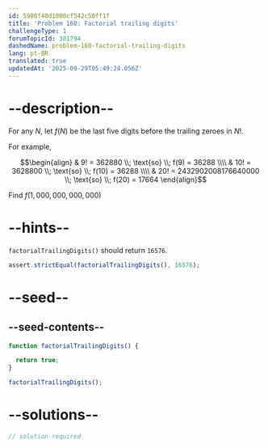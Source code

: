 ```yaml
---
id: 5900f40d1000cf542c50ff1f
title: 'Problem 160: Factorial trailing digits'
challengeType: 1
forumTopicId: 301794
dashedName: problem-160-factorial-trailing-digits
lang: pt-BR
translated: true
updatedAt: '2025-09-29T05:49:24.056Z'
---
```


# --description--

For any $N$, let $f(N)$ be the last five digits before the trailing zeroes in $N!$.

For example,

$$\begin{align}
  & 9! = 362880 \\; \text{so} \\; f(9) = 36288 \\\\
  & 10! = 3628800 \\; \text{so} \\; f(10) = 36288 \\\\
  & 20! = 2432902008176640000 \\; \text{so} \\; f(20) = 17664
\end{align}$$

Find $f(1,000,000,000,000)$

# --hints--

`factorialTrailingDigits()` should return `16576`.

```js
assert.strictEqual(factorialTrailingDigits(), 16576);
```

# --seed--

## --seed-contents--

```js
function factorialTrailingDigits() {

  return true;
}

factorialTrailingDigits();
```

# --solutions--

```js
// solution required
```
